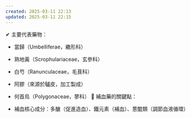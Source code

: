 ```yaml
---
created: 2025-03-11 22:13
updated: 2025-03-11 22:15
---
```


✔ 主要代表藥物：

- 當歸（Umbelliferae，繖形科）
- 熟地黃（Scrophulariaceae，玄參科）
- 白芍（Ranunculaceae，毛茛科）
- 阿膠（來源於驢皮，加工製成）
- 何首烏（Polygonaceae，蓼科）
📌 補血藥的關鍵點：

- 補血核心成分：多醣（促進造血）、鐵元素（補血）、蒽醌類（調節血液循環）